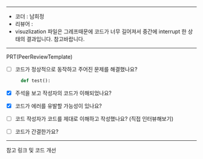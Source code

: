 ----------------------------------------------

- 코더 : 남희정
- 리뷰어 : 
- visuzlization 파일은 그레프때문에 코드가 너무 길어져서 중간에 interrupt 한 상태의 결과입니다. 참고바랍니다. 
----------------------------------------------

PRT(PeerReviewTemplate)

- [ ] 코드가 정상적으로 동작하고 주어진 문제를 해결했나요?
  ```python
    def test():
  ```

- [x] 주석을 보고 작성자의 코드가 이해되었나요?
- [x] 코드가 에러를 유발할 가능성이 있나요?
- [ ] 코드 작성자가 코드를 제대로 이해하고 작성했나요? (직접 인터뷰해보기)
- [ ] 코드가 간결한가요? 
 
 ----------------------------------------------

참고 링크 및 코드 개선

